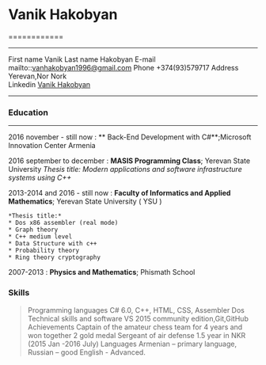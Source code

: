 # Vanik Hakobyan
============

-------------------     ----------------------------
First name                        Vanik
Last name                         Hakobyan
E-mail                            mailto::vanhakobyan1996@gmail.com
Phone                             +374(93)579717
Address                           Yerevan,Nor Nork            
Linkedin                          [Vanik Hakobyan](https://www.linkedin.com/in/vanikhakobyan)                               
-------------------     ----------------------------

### Education
---------
2016 november - still now
:    ** Back-End Development with C#**;Microsoft Innovation Center Armenia

2016 september to december
:   **MASIS Programming Class**; Yerevan State University
     *Thesis title: Modern applications and software infrastructure systems using C++* 
     
2013-2014 and 2016 - still now
:   **Faculty of Informatics and Applied Mathematics**; Yerevan State University ( YSU )

    *Thesis title:*
    * Dos x86 assembler (real mode)
    * Graph theory
    * C++ medium level
    * Data Structure with c++
    * Probability theory
    * Ring theory cryptography

2007-2013
:   **Physics and Mathematics**; Phismath School


### Skills

> Programming languages             C# 6.0, C++, HTML, CSS, Assembler Dos
> Technical skills and software     VS 2015 community edition,Git,GitHub
> Achievements                      Captain of the amateur chess team for 4 years and won together 2 gold medal
>                                   Sergeant of air defense 1.5 year in NKR (2015 Jan -2016 July)
> Languages                         Armenian – primary language, Russian – good English - Advanced.        


